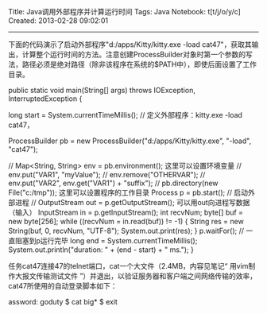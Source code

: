 Title: Java调用外部程序并计算运行时间
Tags: Java
Notebook: t[t/j/o/y/c]
Created: 2013-02-28 09:02:01

------

下面的代码演示了启动外部程序"d:/apps/Kitty/kitty.exe -load cat47"，获取其输出，计算整个运行时间的方法。注意创建ProcessBuilder对象时第一个参数的写法，路径必须是绝对路径（除非该程序在系统的$PATH中），即使后面设置了工作目录。

 

 public static void main(String[] args) throws IOException, InterruptedException {

  long start = System.currentTimeMillis(); 
  // 定义外部程序：kitty.exe -load cat47，

  ProcessBuilder pb = new ProcessBuilder("d:/apps/Kitty/kitty.exe", "-load", "cat47"); 

  // Map<String, String> env = pb.environment(); 这里可以设置环境变量 
  // env.put("VAR1", "myValue"); 
  // env.remove("OTHERVAR"); 
  // env.put("VAR2", env.get("VAR1") + "suffix"); 
  // pb.directory(new File("c:/tmp")); 这里可以设置程序的工作目录 
  Process p = pb.start(); // 启动外部进程 
  // OutputStream out = p.getOutputStream(); 可以用out向进程写数据（输入） 
  InputStream in = p.getInputStream(); 
  int recvNum; 
  byte[] buf = new byte[256]; 
  while ((recvNum = in.read(buf)) != -1) { 
   String res = new String(buf, 0, recvNum, "UTF-8"); 
   System.out.print(res); 
  } 
  p.waitFor(); // 一直阻塞到p运行完毕 
  long end = System.currentTimeMillis(); 
  System.out.println("duration: " + (end - start) + " ms."); 
 } 


 

任务cat47连接47的telnet端口，cat一个大文件（2.4MB，内容见笔记“ 用vim制作大报文传输测试文件 ”）并退出，以验证服务器和客户端之间网络传输的效率，cat47所使用的自动登录脚本如下：

 

 assword: 
 goduty 
 $ 
 cat big* 
 $ 
 exit